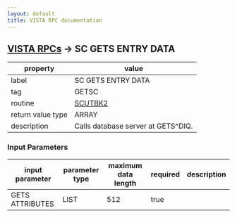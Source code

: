 ```yaml
---
layout: default
title: VISTA RPC documentation
---
```




## [VISTA RPCs](TableOfContent.md) &#8594; SC GETS ENTRY DATA 

 property | value 
--- | --- 
 label | SC GETS ENTRY DATA
 tag | GETSC
 routine | [SCUTBK2](http://code.osehra.org/dox/Routine_SCUTBK2_source.html)
 return value type | ARRAY
 description | Calls database server at GETS^DIQ.

### Input Parameters

| input parameter | parameter type | maximum data length | required | description | 
| --- | --- | --- | --- | --- | 
| GETS ATTRIBUTES | LIST | 512 | true |  | 